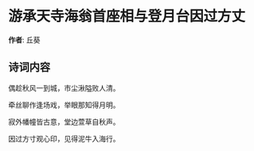# 游承天寺海翁首座相与登月台因过方丈

**作者**: 丘葵

## 诗词内容

偶趁秋风一到城，市尘湫隘败人清。

牵丝聊作逢场戏，举眼那知得月明。

寂外幡幢皆古意，堂边萱草自秋声。

因过方寸观心印，见得泥牛入海行。

